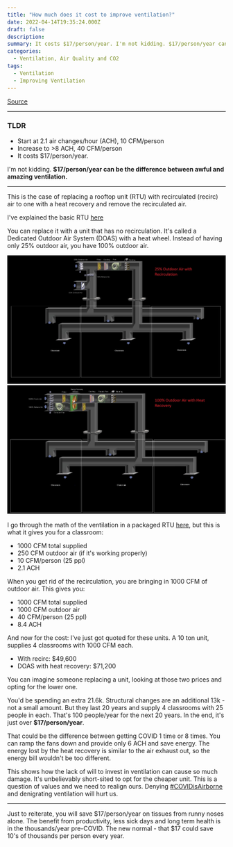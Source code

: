 ```yaml
---
title: "How much does it cost to improve ventilation?"
date: 2022-04-14T19:35:24.000Z
draft: false
description:
summary: It costs $17/person/year. I'm not kidding. $17/person/year can be the difference between awful and amazing ventilation.
categories:
  - Ventilation, Air Quality and CO2
tags:
  - Ventilation
  - Improving Ventilation
---
```

[Source](https://twitter.com/joeyfox85/status/1514688794133504000)

---

### TLDR
- Start at 2.1 air changes/hour (ACH), 10 CFM/person
- Increase to &gt;8 ACH, 40 CFM/person
- It costs $17/person/year.

I'm not kidding. **$17/person/year can be the difference between awful and amazing ventilation.**

---

This is the case of replacing a rooftop unit (RTU) with recirculated (recirc) air to one with a heat recovery and remove the recirculated air.

I've explained the basic RTU [here](https://twitter.com/joeyfox85/status/1502097313896046593)

You can replace it with a unit that has no recirculation. It's called a Dedicated Outdoor Air System (DOAS) with a heat wheel. Instead of having only 25% outdoor air, you have 100% outdoor air.

![Diagram of an HVAC system using 25% outdoor air. The other 75% of air is recirculated among the the rooms](/25-pct-recirc.jpg)
![Diagram of an HVAC system using 100% outdoor air. Stale indoor air is exhausted outside and completely replaced with fresh outdoor air](/100-pct-no-recirc.jpg)

I go through the math of the ventilation in a packaged RTU [here](https://twitter.com/joeyfox85/status/1513608603277545474), but this is what it gives you for a classroom:
- 1000 CFM total supplied
- 250 CFM outdoor air (if it's working properly)
- 10 CFM/person (25 ppl)
- 2.1 ACH

When you get rid of the recirculation, you are bringing in 1000 CFM of outdoor air. This gives you:
- 1000 CFM total supplied
- 1000 CFM outdoor air
- 40 CFM/person (25 ppl)
- 8.4 ACH

And now for the cost: I've just got quoted for these units. A 10 ton unit, supplies 4 classrooms with 1000 CFM each. 
- With recirc: $49,600
- DOAS with heat recovery: $71,200

You can imagine someone replacing a unit, looking at those two prices and opting for the lower one. 

You'd be spending an extra 21.6k. Structural changes are an additional 13k - not a small amount.
But they last 20 years and supply 4 classrooms with 25 people in each. That's 100 people/year for the next 20 years.
In the end, it's just over **$17/person/year**.

That could be the difference between getting COVID 1 time or 8 times. 
You can ramp the fans down and provide only 6 ACH and save energy. The energy lost by the heat recovery is similar to the air exhaust out, so the energy bill wouldn't be too different.

This shows how the lack of will to invest in ventilation can cause so much damage. It's unbelievably short-sited to opt for the cheaper unit. This is a question of values and we need to realign ours. Denying [#COVIDisAirborne](https://twitter.com/hashtag/COVIDisAirborne) and denigrating ventilation will hurt us.

---

Just to reiterate, you will save $17/person/year on tissues from runny noses alone. The benefit from productivity, less sick days and long term health is in the thousands/year pre-COVID. The new normal - that $17 could save 10's of thousands per person every year.